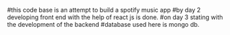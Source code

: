 #this code base is an attempt to build a spotify music app 
#by day 2 developing front end with the help of react js is done.
#on day 3 stating with the development of the backend 
#database used here is mongo db.

